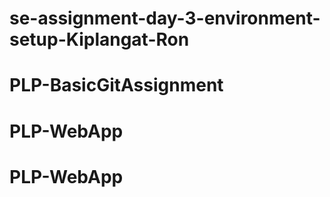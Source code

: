 # se-assignment-day-3-environment-setup-Kiplangat-Ron
# PLP-BasicGitAssignment
# PLP-WebApp
# PLP-WebApp
